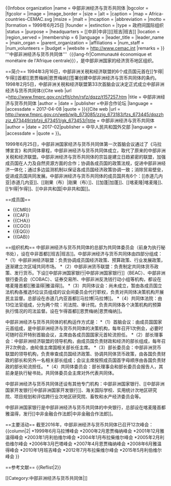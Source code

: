{{Infobox organization
|name           = 中部非洲经济与货币共同体
|bgcolor        = 
|fgcolor        = 
|image          = 
|image_border   = 
|size           = 
|alt            = 
|caption        = 
|map            = Africa-countries-CEMAC.svg
|msize          = 
|malt           = 
|mcaption       = 
|abbreviation   = 
|motto          = 
|formation      = 1999年6月25日
|founder        = 
|extinction     = 
|type           = 政府间国际组织
|status         = 
|purpose        = 
|headquarters   = [[中非|中非]][[班吉|班吉]]
|location       = 
|region_served  = 
|membership     = 6
|language       = 
|leader_title   = 
|leader_name    = 
|main_organ     = 
|parent_organization = 
|affiliations   = 
|num_staff      = 
|num_volunteers = 
|budget         = 
|website        = http://www.cemac.int
|remarks        = 
}}
'''中部非洲经济与货币共同体'''（{{lang-fr|Communauté économique et monétaire de l'Afrique centrale}}），是中部非洲国家的经济货币地区组织。

==简介==
1994年3月16日，中部非洲关税和经济联盟的6个成员国元首在[[乍得|乍得]]首都[[恩贾梅纳|恩贾梅纳]]签署创建中部非洲经济与货币共同体的条约。1998年2月5日，中部非洲关税和经济联盟第33次首脑会议决定正式成立中部非洲经济与货币共同体<ref name=luntan>{{Cite web |url =http://www.fmprc.gov.cn/zflt/chn/rsfz/dqzz/t157257.htm  |title = 中部非洲经济与货币共同体 |author =  |date =  |publisher =中非合作论坛  |language =  |accessdate = 2017-04-08 |quote =  }}</ref><ref name=wjb>{{Cite web |url =  http://www.fmprc.gov.cn/web/wjb_673085/zzjg_673183/fzs_673445/dqzzhzjz_673449/zbfzjj_673451/gk_673453/|title = 中部非洲经济与货币共同体 |author =  |date =  2017-02|publisher = 中华人民共和国外交部 |language =  |accessdate =  |quote =  }}</ref>。

1999年6月25日，中部非洲国家经济与货币共同体第一次首脑会议通过了《马拉博宣言》和共同体章程，中部非洲经济与货币共同体成立，取代了原来的中部非洲关税和经济联盟。中部非洲经济与货币共同体的宗旨是建立日趋紧密的联盟，加强成员国在人力及自然资源方面的合作；协调各成员国的政策法规，促进中部非洲经济一体化；通过多边监测机制以保证各成员国经济政策协调一致；消除贸易壁垒，促进成员国共同发展。中部非洲经济与货币共同体的成员国共有6个：[[赤道几内亚|赤道几内亚]]、[[刚果（布）|刚果（布）]]、[[加蓬|加蓬]]、[[喀麦隆|喀麦隆]]、[[乍得|乍得]]、[[中非共和国|中非共和国]]<ref name=luntan/><ref name=wjb/>。

==成员国==
* {{CMR}}
* {{CAF}}
* {{CHA}}
* {{CGO}}
* {{EQG}}
* {{GAB}}

==组织机构==
中部非洲经济与货币共同体的总部为共同体委员会（前身为执行秘书处），设在中非首都[[班吉|班吉]]。中部非洲经济与货币共同体由四部分组成<ref name=luntan/><ref name=wjb/>：
*（1）中部非洲经济联盟：负责协调成员国经济政策、预算政策、行业发展政策，逐渐建立次区域共同市场。
*（2）中部非洲货币联盟：负责制定共同体货币政策、发行货币。下设[[中部非洲国家银行|中部非洲国家银行]]（BEAC）、中部非洲银行委员会（COBAC）、证券交易所、中部非洲反洗钱行动小组等机构，都设在喀麦隆首都[[雅温得|雅温得]]。
*（3）共同体议会：尚未成立，暂由各成员国立法机构各推选5位议员组成的议会间委员会代行职权，负责对共同体决策机构开展民主监督。总部设在赤道几内亚首都[[马拉博|马拉博]]。
*（4）共同体法院：由13位法官组成，分为两个院：司法院、审计院。负责共同体各个决策机构的预算执行情况的司法监督。设在乍得首都[[恩贾梅纳|恩贾梅纳]]<ref name=luntan/><ref name=wjb/>。

中部非洲经济与货币共同体的机构运作方式是<ref name=luntan/><ref name=wjb/>：
*（1）首脑会议：由成员国国家元首组成，是中部非洲经济与货币共同体的决策机构，每年召开1次例会，必要时可随时召开特别首脑会议，主席由各成员国国家元首轮流担任。
*（2）部长理事会：中部非洲经济联盟的领导机构，由成员国负责财政和经济的部长组成，每年召开2次例会，由轮值主席国相关部长任主席。
*（3）部长委员会：中部非洲货币联盟的领导机构，负责审查成员国经济政策、协调共同体货币政策，由各国负责财政的部长和另外一名相关部长组成；会议主席按照成员国首字母顺序由各国负责财政的部长轮流担任。
*（4）共同体委员会：部长理事会和部长委员会报告人，其前身是执行秘书处。共同体委员会主席对外代表共同体<ref name=luntan/><ref name=wjb/>。

中部非洲经济与货币共同体还设有其他专门机构：中部非洲国家银行、[[中部非洲国家开发银行|中部非洲国家开发银行]]、海关国际学校、实用统计次地区研究院、项目规划和评估跨行业次地区研究院、畜牧和水产经济委员会等<ref name=luntan/><ref name=wjb/>。

中部非洲国家银行是中部非洲经济与货币共同体的中央银行，总部设在喀麦隆首都雅温得，发行[[中非金融合作法郎|中非金融合作法郎]]<ref name=luntan/><ref name=wjb/>。

==主要活动==
截至2016年，中部非洲经济与货币共同体已召开12次峰会<ref name=luntan/><ref name=wjb/>：
{{column|2|
*1999年6月马拉博峰会
*2000年2月恩贾梅纳峰会
*2001年12月雅温得峰会
*2003年1月利伯维尔峰会
*2004年1月布拉柴维尔峰会
*2005年2月利伯维尔峰会
*2006年3月巴塔峰会
*2007年4月恩贾梅纳峰会
*2008年6月雅温得峰会
*2010年1月班吉峰会
*2012年7月布拉柴维尔峰会
*2015年5月利伯维尔峰会
}}

==参考文献==
{{Reflist|2}}

[[Category:中部非洲经济与货币共同体|]]